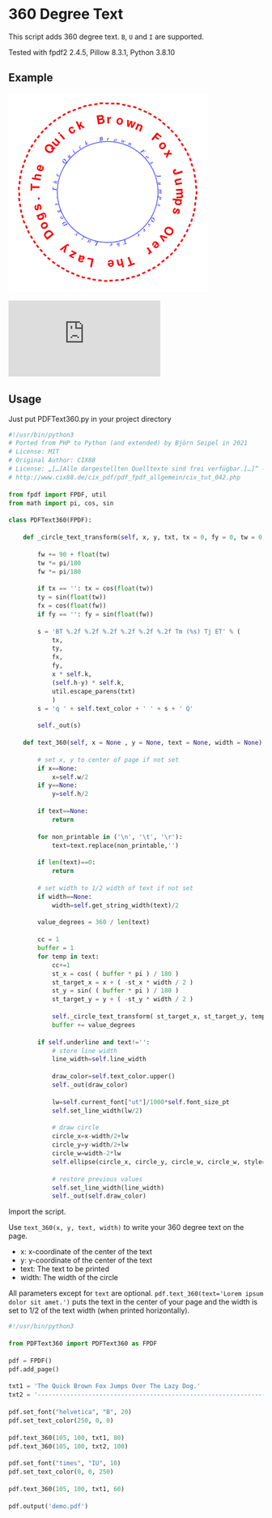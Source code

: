 # 360 Degree Text
This script adds 360 degree text. `B`, `U` and `I` are supported. 

Tested with fpdf2 2.4.5, Pillow 8.3.1, Python 3.8.10

## Example

![360 Degree Text](https://raw.githubusercontent.com/digidigital/Extensions-and-Scripts-for-pyFPDF-fpdf2/main/text_360/demo.png)

![PDF File](https://github.com/digidigital/Extensions-and-Scripts-for-pyFPDF-fpdf2/raw/main/text_360/demo.pdf)

## Usage

Just put PDFText360.py in your project directory

```python
#!/usr/bin/python3
# Ported from PHP to Python (and extended) by Björn Seipel in 2021
# License: MIT
# Original Author: CIX88
# License: „[…]Alle dargestellten Quelltexte sind frei verfügbar.[…]“ -> "[...]All source code presented is freely available.[...]"
# http://www.cix88.de/cix_pdf/pdf_fpdf_allgemein/cix_tut_042.php

from fpdf import FPDF, util
from math import pi, cos, sin

class PDFText360(FPDF):

    def _circle_text_transform(self, x, y, txt, tx = 0, fy = 0, tw = 0, fw = 0):

        fw += 90 + float(tw)
        tw *= pi/180
        fw *= pi/180

        if tx == '': tx = cos(float(tw))
        ty = sin(float(tw))
        fx = cos(float(fw))
        if fy == '': fy = sin(float(fw))

        s = 'BT %.2f %.2f %.2f %.2f %.2f %.2f Tm (%s) Tj ET' % (
            tx,
            ty,
            fx,
            fy,
            x * self.k,
            (self.h-y) * self.k,
            util.escape_parens(txt)
            )
        s = 'q ' + self.text_color + ' ' + s + ' Q'      
            
        self._out(s)

    def text_360(self, x = None , y = None, text = None, width = None):

        # set x, y to center of page if not set        
        if x==None:
            x=self.w/2
        if y==None:
            y=self.h/2

        if text==None: 
            return
 
        for non_printable in ('\n', '\t', '\r'):    
            text=text.replace(non_printable,'')

        if len(text)==0:
            return

        # set width to 1/2 width of text if not set
        if width==None:
            width=self.get_string_width(text)/2

        value_degrees = 360 / len(text)

        cc = 1
        buffer = 1
        for temp in text:
            cc+=1
            st_x = cos( ( buffer * pi ) / 180 )
            st_target_x = x + ( -st_x * width / 2 )
            st_y = sin( ( buffer * pi ) / 180 )
            st_target_y = y + ( -st_y * width / 2 )

            self._circle_text_transform( st_target_x, st_target_y, temp, '', '', 90-buffer)
            buffer += value_degrees
       
        if self.underline and text!='': 
            # store line width
            line_width=self.line_width

            draw_color=self.text_color.upper()
            self._out(draw_color)

            lw=self.current_font["ut"]/1000*self.font_size_pt
            self.set_line_width(lw/2)
            
            # draw circle
            circle_x=x-width/2+lw
            circle_y=y-width/2+lw
            circle_w=width-2*lw
            self.ellipse(circle_x, circle_y, circle_w, circle_w, style="D")
           
            # restore previous values
            self.set_line_width(line_width)
            self._out(self.draw_color)
```

Import the script.

Use `text_360(x, y, text, width)` to write your 360 degree text on the page.

* x: x-coordinate of the center of the text
* y: y-coordinate of the center of the text
* text: The text to be printed
* width: The width of the circle 

All parameters except for `text` are optional. `pdf.text_360(text='Lorem ipsum dolor sit amet.')` puts the text in the center of your page and the width is set to 1/2 of the text width (when printed horizontally).

```python
#!/usr/bin/python3

from PDFText360 import PDFText360 as FPDF

pdf = FPDF()
pdf.add_page()

txt1 = 'The Quick Brown Fox Jumps Over The Lazy Dog.'
txt2 = '---------------------------------------------------------------------------------------------------'

pdf.set_font("helvetica", "B", 20)
pdf.set_text_color(250, 0, 0)

pdf.text_360(105, 100, txt1, 80)
pdf.text_360(105, 100, txt2, 100)

pdf.set_font("times", "IU", 10)
pdf.set_text_color(0, 0, 250)

pdf.text_360(105, 100, txt1, 60)

pdf.output('demo.pdf')
```
